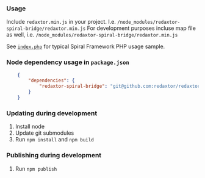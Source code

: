 ### Usage

Include `redaxtor.min.js` in your project. I.e. `/node_modules/redaxtor-spiral-bridge/redaxtor.min.js`
For development purposes incluse map file as well, i.e. `/node_modules/redaxtor-spiral-bridge/redaxtor.min.js`

See [`index.php`](./index.php) for typical Spiral Framework PHP usage sample.


### Node dependency usage in `package.json`

````json
    {
        "dependencies": {
            "redaxtor-spiral-bridge": "git@github.com:redaxtor/redaxtor-spiral-bridge.git#master"
        }
    }
````

### Updating during development

1. Install node
2. Update git submodules
3. Run `npm install` and `npm build`


### Publishing during development

1. Run `npm publish`
